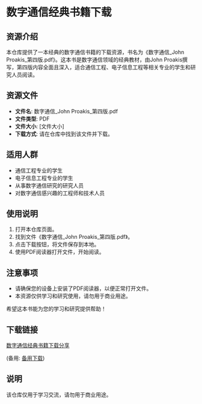# 数字通信经典书籍下载

## 资源介绍

本仓库提供了一本经典的数字通信书籍的下载资源，书名为《数字通信_John Proakis_第四版.pdf》。这本书是数字通信领域的经典教材，由John Proakis撰写，第四版内容全面且深入，适合通信工程、电子信息工程等相关专业的学生和研究人员阅读。

## 资源文件

- **文件名**: 数字通信_John Proakis_第四版.pdf
- **文件类型**: PDF
- **文件大小**: [文件大小]
- **下载方式**: 请在仓库中找到该文件并下载。

## 适用人群

- 通信工程专业的学生
- 电子信息工程专业的学生
- 从事数字通信研究的研究人员
- 对数字通信感兴趣的工程师和技术人员

## 使用说明

1. 打开本仓库页面。
2. 找到文件《数字通信_John Proakis_第四版.pdf》。
3. 点击下载按钮，将文件保存到本地。
4. 使用PDF阅读器打开文件，开始阅读。

## 注意事项

- 请确保您的设备上安装了PDF阅读器，以便正常打开文件。
- 本资源仅供学习和研究使用，请勿用于商业用途。

希望这本书能为您的学习和研究提供帮助！

## 下载链接
[数字通信经典书籍下载分享](https://pan.quark.cn/s/c6523e498561) 

(备用: [备用下载](https://pan.baidu.com/s/1VHO-fjzK5xSSaJN7dHedng?pwd=1234))

## 说明

该仓库仅用于学习交流，请勿用于商业用途。
